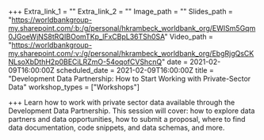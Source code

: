 +++
Extra_link_1 = ""
Extra_link_2 = ""
Image_path = ""
Slides_path = "https://worldbankgroup-my.sharepoint.com/:b:/g/personal/hkrambeck_worldbank_org/EWISm5Gqm0JGoeWjNS8tRQIBOomTKp_lFxCBpL36TSh0SA"
Video_path = "https://worldbankgroup-my.sharepoint.com/:v:/g/personal/hkrambeck_worldbank_org/EbgRjgQsCKNLsoXbDthH2p0BECiLRZmO-54oqofCVShcnQ"
date = 2021-02-09T16:00:00Z
scheduled_date = 2021-02-09T16:00:00Z
title = "Development Data Partnership: How to Start Working with Private-Sector Data"
workshop_types = ["Workshops"]

+++
Learn how to work with private sector data available through the Development Data Partnership. This session will cover: how to explore data partners and data opportunities, how to submit a proposal, where to find data documentation, code snippets, and data schemas, and more.